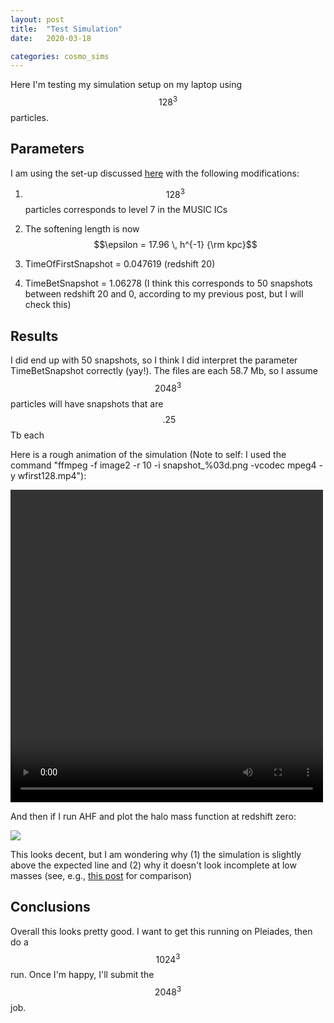 ```yaml
---
layout: post
title:  "Test Simulation"
date:   2020-03-18

categories: cosmo_sims
---
```



Here I'm testing my simulation setup on my laptop using $$128^3$$ particles.

## Parameters

I am using the set-up discussed <a href="https://ndrakos.github.io/blog/cosmo_sims/Simulation_Parameters/">here</a> with the following modifications:

1) $$128^3$$ particles corresponds to level 7 in the MUSIC ICs

2) The softening length is now $$\epsilon = 17.96 \, h^{-1} {\rm kpc}$$

3) TimeOfFirstSnapshot = 0.047619 (redshift 20)

4) TimeBetSnapshot = 1.06278 (I think this corresponds to 50 snapshots between redshift 20 and 0, according to my previous post, but I will check this)

## Results

I did end up with 50 snapshots, so I think I did interpret the parameter TimeBetSnapshot correctly (yay!). The files are each 58.7 Mb, so I assume $$2048^3$$ particles will have snapshots that are $$~.25$$ Tb each


Here is a rough animation of the simulation (Note to self: I used the command "ffmpeg -f image2 -r 10 -i snapshot_%03d.png -vcodec mpeg4 -y wfirst128.mp4"):

<video src="{{site.baseurl}}/assets/videos/wfirst128_2.mp4" width="500" height="500" controls>
</video>


And then if I run AHF and plot the halo mass function at redshift zero:


<img src="{{ site.baseurl }}/assets/plots/HMF_wfirst128.png">

This looks decent, but I am wondering why (1) the simulation is slightly above the expected line and (2) why it doesn't look incomplete at low masses (see, e.g., <a href="https://ndrakos.github.io/blog/mocks/Halo_Mass_Function_Continued/">this post</a> for comparison)



## Conclusions

Overall this looks pretty good. I want to get this running on Pleiades, then do a $$1024^3$$ run. Once I'm happy, I'll submit the $$2048^3$$ job.
